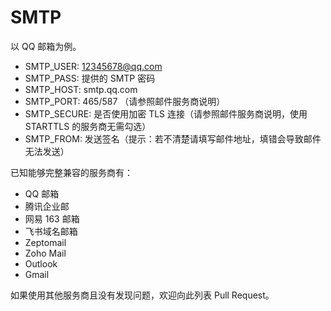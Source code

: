 # SMTP

以 QQ 邮箱为例。

- SMTP_USER: 12345678@qq.com  
- SMTP_PASS: 提供的 SMTP 密码  
- SMTP_HOST: smtp.qq.com  
- SMTP_PORT: 465/587 （请参照邮件服务商说明）  
- SMTP_SECURE: 是否使用加密 TLS 连接（请参照邮件服务商说明，使用 STARTTLS 的服务商无需勾选）  
- SMTP_FROM: 发送签名（提示：若不清楚请填写邮件地址，填错会导致邮件无法发送）

已知能够完整兼容的服务商有：

- QQ 邮箱
- 腾讯企业邮
- 网易 163 邮箱
- 飞书域名邮箱
- Zeptomail
- Zoho Mail
- Outlook
- Gmail

如果使用其他服务商且没有发现问题，欢迎向此列表 Pull Request。
